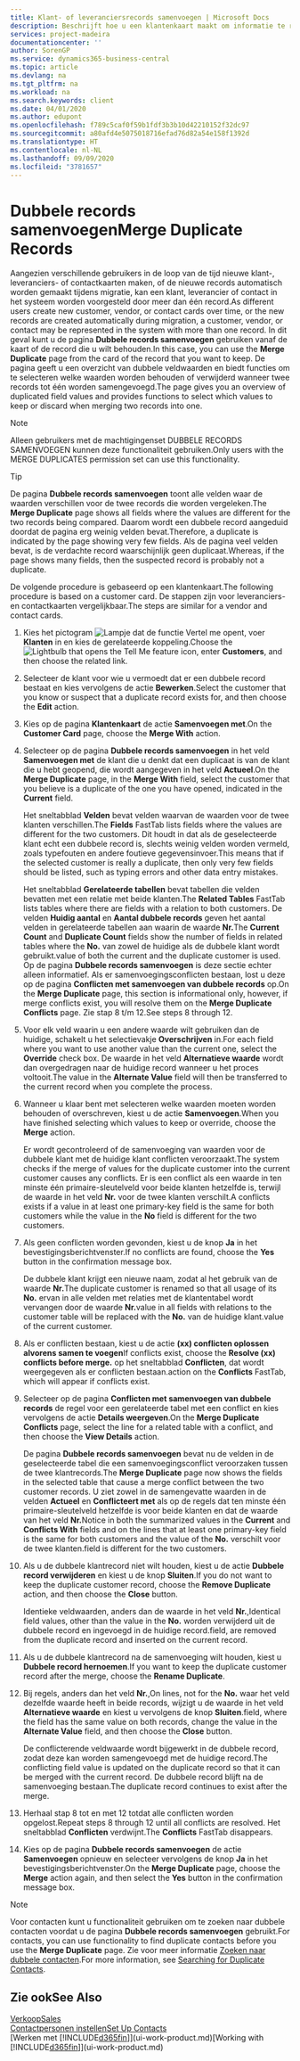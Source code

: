 ```yaml
---
title: Klant- of leveranciersrecords samenvoegen | Microsoft Docs
description: Beschrijft hoe u een klantenkaart maakt om informatie te registreren over elke nieuwe klant of cliënt aan wie u verkoopt.
services: project-madeira
documentationcenter: ''
author: SorenGP
ms.service: dynamics365-business-central
ms.topic: article
ms.devlang: na
ms.tgt_pltfrm: na
ms.workload: na
ms.search.keywords: client
ms.date: 04/01/2020
ms.author: edupont
ms.openlocfilehash: f789c5caf0f59b1fdf3b3b10d42210152f32dc97
ms.sourcegitcommit: a80afd4e5075018716efad76d82a54e158f1392d
ms.translationtype: HT
ms.contentlocale: nl-NL
ms.lasthandoff: 09/09/2020
ms.locfileid: "3781657"
---
```

# <a name="merge-duplicate-records"></a><span data-ttu-id="3ba92-103">Dubbele records samenvoegen</span><span class="sxs-lookup"><span data-stu-id="3ba92-103">Merge Duplicate Records</span></span>
<span data-ttu-id="3ba92-104">Aangezien verschillende gebruikers in de loop van de tijd nieuwe klant-, leveranciers- of contactkaarten maken, of de nieuwe records automatisch worden gemaakt tijdens migratie, kan een klant, leverancier of contact in het systeem worden voorgesteld door meer dan één record.</span><span class="sxs-lookup"><span data-stu-id="3ba92-104">As different users create new customer, vendor, or contact cards over time, or the new records are created automatically during migration, a customer, vendor, or contact may be represented in the system with more than one record.</span></span> <span data-ttu-id="3ba92-105">In dit geval kunt u de pagina **Dubbele records samenvoegen** gebruiken vanaf de kaart of de record die u wilt behouden.</span><span class="sxs-lookup"><span data-stu-id="3ba92-105">In this case, you can use the **Merge Duplicate** page from the card of the record that you want to keep.</span></span> <span data-ttu-id="3ba92-106">De pagina geeft u een overzicht van dubbele veldwaarden en biedt functies om te selecteren welke waarden worden behouden of verwijderd wanneer twee records tot één worden samengevoegd.</span><span class="sxs-lookup"><span data-stu-id="3ba92-106">The page gives you an overview of duplicated field values and provides functions to select which values to keep or discard when merging two records into one.</span></span>

> [!NOTE]
> <span data-ttu-id="3ba92-107">Alleen gebruikers met de machtigingenset DUBBELE RECORDS SAMENVOEGEN kunnen deze functionaliteit gebruiken.</span><span class="sxs-lookup"><span data-stu-id="3ba92-107">Only users with the MERGE DUPLICATES permission set can use this functionality.</span></span>

> [!TIP]
> <span data-ttu-id="3ba92-108">De pagina **Dubbele records samenvoegen** toont alle velden waar de waarden verschillen voor de twee records die worden vergeleken.</span><span class="sxs-lookup"><span data-stu-id="3ba92-108">The **Merge Duplicate** page shows all fields where the values are different for the two records being compared.</span></span> <span data-ttu-id="3ba92-109">Daarom wordt een dubbele record aangeduid doordat de pagina erg weinig velden bevat.</span><span class="sxs-lookup"><span data-stu-id="3ba92-109">Therefore, a duplicate is indicated by the page showing very few fields.</span></span> <span data-ttu-id="3ba92-110">Als de pagina veel velden bevat, is de verdachte record waarschijnlijk geen duplicaat.</span><span class="sxs-lookup"><span data-stu-id="3ba92-110">Whereas, if the page shows many fields, then the suspected record is probably not a duplicate.</span></span>

<span data-ttu-id="3ba92-111">De volgende procedure is gebaseerd op een klantenkaart.</span><span class="sxs-lookup"><span data-stu-id="3ba92-111">The following procedure is based on a customer card.</span></span> <span data-ttu-id="3ba92-112">De stappen zijn voor leveranciers- en contactkaarten vergelijkbaar.</span><span class="sxs-lookup"><span data-stu-id="3ba92-112">The steps are similar for a vendor  and contact cards.</span></span>

1. <span data-ttu-id="3ba92-113">Kies het pictogram ![Lampje dat de functie Vertel me opent](media/ui-search/search_small.png "Vertel me wat u wilt doen"), voer **Klanten** in en kies de gerelateerde koppeling.</span><span class="sxs-lookup"><span data-stu-id="3ba92-113">Choose the ![Lightbulb that opens the Tell Me feature](media/ui-search/search_small.png "Tell me what you want to do") icon, enter **Customers**, and then choose the related link.</span></span>
2. <span data-ttu-id="3ba92-114">Selecteer de klant voor wie u vermoedt dat er een dubbele record bestaat en kies vervolgens de actie **Bewerken**.</span><span class="sxs-lookup"><span data-stu-id="3ba92-114">Select the customer that you know or suspect that a duplicate record exists for, and then choose the **Edit** action.</span></span>
3. <span data-ttu-id="3ba92-115">Kies op de pagina **Klantenkaart** de actie **Samenvoegen met**.</span><span class="sxs-lookup"><span data-stu-id="3ba92-115">On the **Customer Card** page, choose the **Merge With** action.</span></span>
4. <span data-ttu-id="3ba92-116">Selecteer op de pagina **Dubbele records samenvoegen** in het veld **Samenvoegen met** de klant die u denkt dat een duplicaat is van de klant die u hebt geopend, die wordt aangegeven in het veld **Actueel**.</span><span class="sxs-lookup"><span data-stu-id="3ba92-116">On the **Merge Duplicate** page, in the **Merge With** field, select the customer that you believe is a duplicate of the one you have opened, indicated in the **Current** field.</span></span>

    <span data-ttu-id="3ba92-117">Het sneltabblad **Velden** bevat velden waarvan de waarden voor de twee klanten verschillen.</span><span class="sxs-lookup"><span data-stu-id="3ba92-117">The **Fields** FastTab lists fields where the values are different for the two customers.</span></span> <span data-ttu-id="3ba92-118">Dit houdt in dat als de geselecteerde klant echt een dubbele record is, slechts weinig velden worden vermeld, zoals typefouten en andere foutieve gegevensinvoer.</span><span class="sxs-lookup"><span data-stu-id="3ba92-118">This means that if the selected customer is really a duplicate, then only very few fields should be listed, such as typing errors and other data entry mistakes.</span></span>

    <span data-ttu-id="3ba92-119">Het sneltabblad **Gerelateerde tabellen** bevat tabellen die velden bevatten met een relatie met beide klanten.</span><span class="sxs-lookup"><span data-stu-id="3ba92-119">The **Related Tables** FastTab lists tables where there are fields with a relation to both customers.</span></span> <span data-ttu-id="3ba92-120">De velden **Huidig aantal** en **Aantal dubbele records** geven het aantal velden in gerelateerde tabellen aan waarin de waarde **Nr.**</span><span class="sxs-lookup"><span data-stu-id="3ba92-120">The **Current Count** and **Duplicate Count** fields show the number of fields in related tables where the **No.**</span></span> <span data-ttu-id="3ba92-121">van zowel de huidige als de dubbele klant wordt gebruikt.</span><span class="sxs-lookup"><span data-stu-id="3ba92-121">value of both the current and the duplicate customer is used.</span></span> <span data-ttu-id="3ba92-122">Op de pagina **Dubbele records samenvoegen** is deze sectie echter alleen informatief. Als er samenvoegingsconflicten bestaan, lost u deze op de pagina **Conflicten met samenvoegen van dubbele records** op.</span><span class="sxs-lookup"><span data-stu-id="3ba92-122">On the **Merge Duplicate** page, this section is informational only, however, if merge conflicts exist, you will resolve them on the **Merge Duplicate Conflicts** page.</span></span> <span data-ttu-id="3ba92-123">Zie stap 8 t/m 12.</span><span class="sxs-lookup"><span data-stu-id="3ba92-123">See steps 8 through 12.</span></span>   

5. <span data-ttu-id="3ba92-124">Voor elk veld waarin u een andere waarde wilt gebruiken dan de huidige, schakelt u het selectievakje **Overschrijven** in.</span><span class="sxs-lookup"><span data-stu-id="3ba92-124">For each field where you want to use another value than the current one, select the **Override** check box.</span></span> <span data-ttu-id="3ba92-125">De waarde in het veld **Alternatieve waarde** wordt dan overgedragen naar de huidige record wanneer u het proces voltooit.</span><span class="sxs-lookup"><span data-stu-id="3ba92-125">The value in the **Alternate Value** field will then be transferred to the current record when you complete the process.</span></span>
6. <span data-ttu-id="3ba92-126">Wanneer u klaar bent met selecteren welke waarden moeten worden behouden of overschreven, kiest u de actie **Samenvoegen**.</span><span class="sxs-lookup"><span data-stu-id="3ba92-126">When you have finished selecting which values to keep or override, choose the **Merge** action.</span></span>

    <span data-ttu-id="3ba92-127">Er wordt gecontroleerd of de samenvoeging van waarden voor de dubbele klant met de huidige klant conflicten veroorzaakt.</span><span class="sxs-lookup"><span data-stu-id="3ba92-127">The system checks if the merge of values for the duplicate customer into the current customer causes any conflicts.</span></span> <span data-ttu-id="3ba92-128">Er is een conflict als een waarde in ten minste één primaire-sleutelveld voor beide klanten hetzelfde is, terwijl de waarde in het veld **Nr.** voor de twee klanten verschilt.</span><span class="sxs-lookup"><span data-stu-id="3ba92-128">A conflicts exists if a value in at least one primary-key field is the same for both customers while the value in the **No** field is different for the two customers.</span></span>

7. <span data-ttu-id="3ba92-129">Als geen conflicten worden gevonden, kiest u de knop **Ja** in het bevestigingsberichtvenster.</span><span class="sxs-lookup"><span data-stu-id="3ba92-129">If no conflicts are found, choose the **Yes** button in the confirmation message box.</span></span>

    <span data-ttu-id="3ba92-130">De dubbele klant krijgt een nieuwe naam, zodat al het gebruik van de waarde **Nr.**</span><span class="sxs-lookup"><span data-stu-id="3ba92-130">The duplicate customer is renamed so that all usage of its **No.**</span></span> <span data-ttu-id="3ba92-131">ervan in alle velden met relaties met de klantentabel wordt vervangen door de waarde **Nr.**</span><span class="sxs-lookup"><span data-stu-id="3ba92-131">value in all fields with relations to the customer table will be replaced with the **No.**</span></span> <span data-ttu-id="3ba92-132">van de huidige klant.</span><span class="sxs-lookup"><span data-stu-id="3ba92-132">value of the current customer.</span></span>
8. <span data-ttu-id="3ba92-133">Als er conflicten bestaan, kiest u de actie **(xx) conflicten oplossen alvorens samen te voegen**</span><span class="sxs-lookup"><span data-stu-id="3ba92-133">If conflicts exist, choose the **Resolve (xx) conflicts before merge.**</span></span> <span data-ttu-id="3ba92-134">op het sneltabblad **Conflicten**, dat wordt weergegeven als er conflicten bestaan.</span><span class="sxs-lookup"><span data-stu-id="3ba92-134">action on the **Conflicts** FastTab, which will appear if conflicts exist.</span></span>
9. <span data-ttu-id="3ba92-135">Selecteer op de pagina **Conflicten met samenvoegen van dubbele records** de regel voor een gerelateerde tabel met een conflict en kies vervolgens de actie **Details weergeven**.</span><span class="sxs-lookup"><span data-stu-id="3ba92-135">On the **Merge Duplicate Conflicts** page, select the line for a related table with a conflict, and then choose the **View Details** action.</span></span>

    <span data-ttu-id="3ba92-136">De pagina **Dubbele records samenvoegen** bevat nu de velden in de geselecteerde tabel die een samenvoegingsconflict veroorzaken tussen de twee klantrecords.</span><span class="sxs-lookup"><span data-stu-id="3ba92-136">The **Merge Duplicate** page now shows the fields in the selected table that cause a merge conflict between the two customer records.</span></span> <span data-ttu-id="3ba92-137">U ziet zowel in de samengevatte waarden in de velden **Actueel** en **Conflicteert met** als op de regels dat ten minste één primaire-sleutelveld hetzelfde is voor beide klanten en dat de waarde van het veld **Nr.**</span><span class="sxs-lookup"><span data-stu-id="3ba92-137">Notice in both the summarized values in the **Current** and **Conflicts With** fields and on the lines that at least one primary-key field is the same for both customers and the value of the **No.**</span></span> <span data-ttu-id="3ba92-138">verschilt voor de twee klanten.</span><span class="sxs-lookup"><span data-stu-id="3ba92-138">field is different for the two customers.</span></span>   
10. <span data-ttu-id="3ba92-139">Als u de dubbele klantrecord niet wilt houden, kiest u de actie **Dubbele record verwijderen** en kiest u de knop **Sluiten**.</span><span class="sxs-lookup"><span data-stu-id="3ba92-139">If you do not want to keep the duplicate customer record, choose the **Remove Duplicate** action, and then choose the **Close** button.</span></span>

    <span data-ttu-id="3ba92-140">Identieke veldwaarden, anders dan de waarde in het veld **Nr.**,</span><span class="sxs-lookup"><span data-stu-id="3ba92-140">Identical field values, other than the value in the **No.**</span></span> <span data-ttu-id="3ba92-141">worden verwijderd uit de dubbele record en ingevoegd in de huidige record.</span><span class="sxs-lookup"><span data-stu-id="3ba92-141">field, are removed from the duplicate record and inserted on the current record.</span></span>
11. <span data-ttu-id="3ba92-142">Als u de dubbele klantrecord na de samenvoeging wilt houden, kiest u **Dubbele record hernoemen**.</span><span class="sxs-lookup"><span data-stu-id="3ba92-142">If you want to keep the duplicate customer record after the merge,  choose the **Rename Duplicate**.</span></span>
12. <span data-ttu-id="3ba92-143">Bij regels, anders dan het veld **Nr.**,</span><span class="sxs-lookup"><span data-stu-id="3ba92-143">On lines, not for the **No.**</span></span> <span data-ttu-id="3ba92-144">waar het veld dezelfde waarde heeft in beide records, wijzigt u de waarde in het veld **Alternatieve waarde** en kiest u vervolgens de knop **Sluiten**.</span><span class="sxs-lookup"><span data-stu-id="3ba92-144">field, where the field has the same value on both records, change the value in the **Alternate Value** field, and then choose the **Close** button.</span></span>

    <span data-ttu-id="3ba92-145">De conflicterende veldwaarde wordt bijgewerkt in de dubbele record, zodat deze kan worden samengevoegd met de huidige record.</span><span class="sxs-lookup"><span data-stu-id="3ba92-145">The conflicting field value is updated on the duplicate record so that it can be merged with the current record.</span></span> <span data-ttu-id="3ba92-146">De dubbele record blijft na de samenvoeging bestaan.</span><span class="sxs-lookup"><span data-stu-id="3ba92-146">The duplicate record continues to exist after the merge.</span></span>
13. <span data-ttu-id="3ba92-147">Herhaal stap 8 tot en met 12 totdat alle conflicten worden opgelost.</span><span class="sxs-lookup"><span data-stu-id="3ba92-147">Repeat steps 8 through 12 until all conflicts are resolved.</span></span> <span data-ttu-id="3ba92-148">Het sneltabblad **Conflicten** verdwijnt.</span><span class="sxs-lookup"><span data-stu-id="3ba92-148">The **Conflicts** FastTab disappears.</span></span>
14. <span data-ttu-id="3ba92-149">Kies op de pagina **Dubbele records samenvoegen** de actie **Samenvoegen** opnieuw en selecteer vervolgens de knop **Ja** in het bevestigingsberichtvenster.</span><span class="sxs-lookup"><span data-stu-id="3ba92-149">On the **Merge Duplicate** page, choose the **Merge** action again, and then select the **Yes** button in the confirmation message box.</span></span>

> [!NOTE]
> <span data-ttu-id="3ba92-150">Voor contacten kunt u functionaliteit gebruiken om te zoeken naar dubbele contacten voordat u de pagina **Dubbele records samenvoegen** gebruikt.</span><span class="sxs-lookup"><span data-stu-id="3ba92-150">For contacts, you can use functionality to find duplicate contacts before you use the **Merge Duplicate** page.</span></span> <span data-ttu-id="3ba92-151">Zie voor meer informatie [Zoeken naar dubbele contacten](marketing-setup-contacts.md#searching-for-duplicate-contacts).</span><span class="sxs-lookup"><span data-stu-id="3ba92-151">For more information, see [Searching for Duplicate Contacts](marketing-setup-contacts.md#searching-for-duplicate-contacts).</span></span>

## <a name="see-also"></a><span data-ttu-id="3ba92-152">Zie ook</span><span class="sxs-lookup"><span data-stu-id="3ba92-152">See Also</span></span>
[<span data-ttu-id="3ba92-153">Verkoop</span><span class="sxs-lookup"><span data-stu-id="3ba92-153">Sales</span></span>](sales-manage-sales.md)  
[<span data-ttu-id="3ba92-154">Contactpersonen instellen</span><span class="sxs-lookup"><span data-stu-id="3ba92-154">Set Up Contacts</span></span>](marketing-setup-contacts.md)  
<span data-ttu-id="3ba92-155">[Werken met [!INCLUDE[d365fin](includes/d365fin_md.md)]](ui-work-product.md)</span><span class="sxs-lookup"><span data-stu-id="3ba92-155">[Working with [!INCLUDE[d365fin](includes/d365fin_md.md)]](ui-work-product.md)</span></span>
